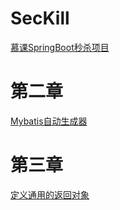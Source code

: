 # SecKill
[慕课SpringBoot秒杀项目](https://www.imooc.com/learn/1079)

# 第二章

[Mybatis自动生成器](./Mybatis-Generator.md)

# 第三章

[定义通用的返回对象](./定义通用返回对象.md)

